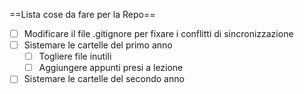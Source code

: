 ==Lista cose da fare per la Repo==
- [ ] Modificare il file .gitignore per fixare i conflitti di sincronizzazione
- [ ] Sistemare le cartelle del primo anno
	- [ ] Togliere file inutili
	- [ ] Aggiungere appunti presi a lezione
- [ ] Sistemare le cartelle del secondo anno
